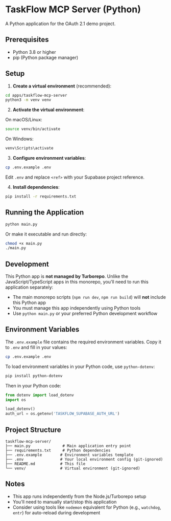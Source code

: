 # TaskFlow MCP Server (Python)

A Python application for the OAuth 2.1 demo project.

## Prerequisites

- Python 3.8 or higher
- pip (Python package manager)

## Setup

1. **Create a virtual environment** (recommended):
```bash
cd apps/taskflow-mcp-server
python3 -m venv venv
```

2. **Activate the virtual environment**:

On macOS/Linux:
```bash
source venv/bin/activate
```

On Windows:
```bash
venv\Scripts\activate
```

3. **Configure environment variables**:
```bash
cp .env.example .env
```

Edit `.env` and replace `<ref>` with your Supabase project reference.

4. **Install dependencies**:
```bash
pip install -r requirements.txt
```

## Running the Application

```bash
python main.py
```

Or make it executable and run directly:
```bash
chmod +x main.py
./main.py
```

## Development

This Python app is **not managed by Turborepo**. Unlike the JavaScript/TypeScript apps in this monorepo, you'll need to run this application separately:

- The main monorepo scripts (`npm run dev`, `npm run build`) will **not** include this Python app
- You must manage this app independently using Python tools
- Use `python main.py` or your preferred Python development workflow

## Environment Variables

The `.env.example` file contains the required environment variables. Copy it to `.env` and fill in your values:

```bash
cp .env.example .env
```

To load environment variables in your Python code, use `python-dotenv`:
```bash
pip install python-dotenv
```

Then in your Python code:
```python
from dotenv import load_dotenv
import os

load_dotenv()
auth_url = os.getenv('TASKFLOW_SUPABASE_AUTH_URL')
```

## Project Structure

```
taskflow-mcp-server/
├── main.py              # Main application entry point
├── requirements.txt     # Python dependencies
├── .env.example        # Environment variables template
├── .env                # Your local environment config (git-ignored)
├── README.md           # This file
└── venv/               # Virtual environment (git-ignored)
```

## Notes

- This app runs independently from the Node.js/Turborepo setup
- You'll need to manually start/stop this application
- Consider using tools like `nodemon` equivalent for Python (e.g., `watchdog`, `entr`) for auto-reload during development
